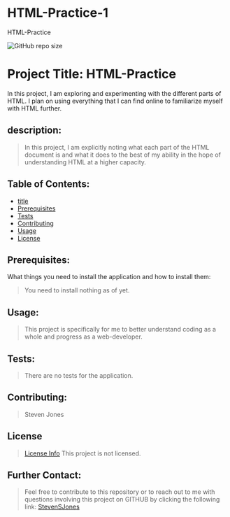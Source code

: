 # HTML-Practice-1
HTML-Practice

![GitHub repo size](https://img.shields.io/github/repo-size/stevensjones/html-practice-1)

# Project Title: HTML-Practice
In this project, I am exploring and experimenting with the different parts of HTML. I plan on using everything that I can find online to familiarize myself with HTML further.  


## description: 
>In this project, I am explicitly noting what each part of the HTML document is and what it does to the best of my ability in the hope of understanding HTML at a higher capacity.

## Table of Contents:
- [title](#title)
- [Prerequisites](#Prerequisites)
- [Tests](#Tests)
- [Contributing](#Contributing)
- [Usage](#Usage) 
- [License](#License)

## Prerequisites:
What things you need to install the application and how to install them: 
> You need to install nothing as of yet.

## Usage:
> This project is specifically for me to better understand coding as a whole and progress as a web-developer. 
    
## Tests:
> There are no tests for the application.
    
## Contributing:
> Steven Jones

## License
> [License Info](https://opensource.org/licenses/lot )
This project is not licensed. 

## Further Contact:
> Feel free to contribute to this repository or to reach out to me with questions involving this project on GITHUB by clicking the following link: [StevenSJones](https://github.com/stevensjones)
  
